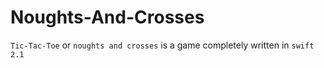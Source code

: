 # Noughts-And-Crosses
`Tic-Tac-Toe` or `noughts and crosses` is a game completely written in `swift 2.1`
